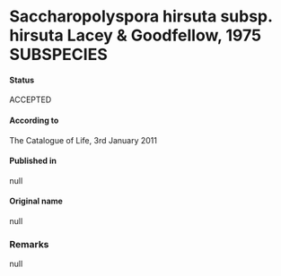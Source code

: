Saccharopolyspora hirsuta subsp. hirsuta Lacey & Goodfellow, 1975 SUBSPECIES
=======

#### Status
ACCEPTED

#### According to
The Catalogue of Life, 3rd January 2011

#### Published in
null

#### Original name
null

### Remarks
null